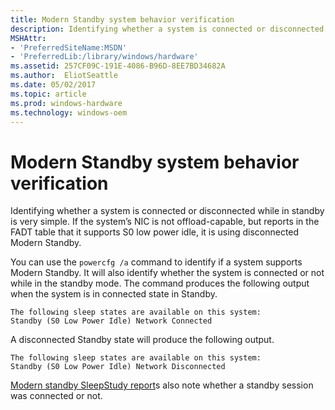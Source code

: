 ```yaml
---
title: Modern Standby system behavior verification
description: Identifying whether a system is connected or disconnected while in standby is very simple. If the system’s NIC is not offload-capable, but reports in the FADT table that it supports S0 low power idle, it is using disconnected Modern Standby.
MSHAttr:
- 'PreferredSiteName:MSDN'
- 'PreferredLib:/library/windows/hardware'
ms.assetid: 257CF09C-191E-4086-B96D-8EE7BD34682A
ms.author:  EliotSeattle
ms.date: 05/02/2017
ms.topic: article
ms.prod: windows-hardware
ms.technology: windows-oem
---
```


# Modern Standby system behavior verification


Identifying whether a system is connected or disconnected while in standby is very simple. If the system’s NIC is not offload-capable, but reports in the FADT table that it supports S0 low power idle, it is using disconnected Modern Standby.

You can use the `powercfg /a` command to identify if a system supports Modern Standby. It will also identify whether the system is connected or not while in the standby mode. The command produces the following output when the system is in connected state in Standby.

```
The following sleep states are available on this system:
Standby (S0 Low Power Idle) Network Connected
```

A disconnected Standby state will produce the following output.

```
The following sleep states are available on this system:
Standby (S0 Low Power Idle) Network Disconnected
```

[Modern standby SleepStudy report](modern-standby-sleepstudy-report.md)s also note whether a standby session was connected or not.

 

 






